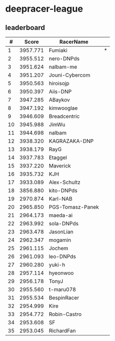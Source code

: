 # deepracer-league

## leaderboard

<!-- leaderboard -->
| # | Score | RacerName |   |
| - | ----- | --------- | - |
| 1 | 3957.771 | Fumiaki | * |
| 2 | 3955.512 | nero-DNPds | |
| 3 | 3951.624 | nalbam-me | |
| 4 | 3951.207 | Jouni-Cybercom | |
| 5 | 3950.563 | hiroisojp | |
| 6 | 3950.397 | Aiis-DNP | |
| 7 | 3947.285 | ABaykov | |
| 8 | 3947.192 | kimwooglae | |
| 9 | 3946.609 | Breadcentric | |
| 10 | 3945.988 | JimWu | |
| 11 | 3944.698 | nalbam | |
| 12 | 3938.320 | KAGRAZAKA-DNP | |
| 13 | 3938.179 | RayG | |
| 14 | 3937.783 | Etaggel | |
| 15 | 3937.220 | Maverick | |
| 16 | 3935.732 | KJH | |
| 17 | 3933.089 | Alex-Schultz | |
| 18 | 3856.880 | kito-DNPds | |
| 19 | 2970.874 | Karl-NAB | |
| 20 | 2965.850 | PGS-Tomasz-Panek | |
| 21 | 2964.173 | maeda-ai | |
| 22 | 2963.992 | sola-DNPds | |
| 23 | 2963.478 | JasonLian | |
| 24 | 2962.347 | mogamin | |
| 25 | 2961.115 | Jochem | |
| 26 | 2961.093 | leo-DNPds | |
| 27 | 2960.280 | yuki-h | |
| 28 | 2957.114 | hyeonwoo | |
| 29 | 2956.178 | TonyJ | |
| 30 | 2955.560 | t-maru078 | |
| 31 | 2955.534 | BespinRacer | |
| 32 | 2954.999 | Kire | |
| 33 | 2954.772 | Robin-Castro | |
| 34 | 2953.608 | SF | |
| 35 | 2953.045 | RichardFan | |
